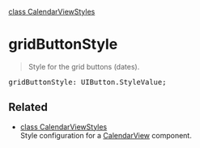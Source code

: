 [class CalendarViewStyles](CalendarViewStyles.md)

# gridButtonStyle

> Style for the grid buttons (dates).

<pre class="docgen_signature">gridButtonStyle: UIButton.StyleValue;</pre>

## Related

- [<!--{ref:class}-->class CalendarViewStyles](CalendarViewStyles.md) \
    Style configuration for a [CalendarView](CalendarView.md) component.
